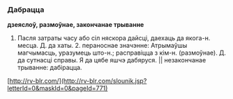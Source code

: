 ### Дабрацца
**дзеяслоў, размоўнае, закончанае трыванне**

1. Пасля затраты часу або сіл няскора дайсці, даехаць да якога-н. месца. Д. да хаты. 2. пераноснае значэнне: Атрымаўшы магчымасць, уразумець што-н.; расправіцца з кім-н. (размоўнае). Д. да сутнасці справы. Я да цябе яшчэ дабяруся. || незакончанае трыванне: дабірацца.

<a rel="author">[http://rv-blr.com/](http://rv-blr.com/slounik.jsp?letterId=0&maskId=0&pageId=771)</a>
